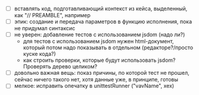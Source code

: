  * [ ] вставлять код, подготавливающий контекст из кейса, выделенный, как "// PREAMBLE", например
 * [ ] эпик: создание и передача параметров в функцию исполнения, пока не придумал синтаксис
 * [ ] не уверен: добавление тестов с использованием jsdom (надо ли?)
   * для тестов с использованием jsdom нужен html-документ, который потом надо показывать в отдельном (редакторе?/просто куске кода?)
   * как строить проверки, которые будут использовать jsdom? Проверять дерево целиком?
 * [ ] довольно важная вещь: показ причины, по которой тест не прошел, сейчас ничего такого нет, хотя данные уже, в принципе, готовы
 * [ ] мелкое: исправить опечатку в unittestRunner ("vavName", хех)
